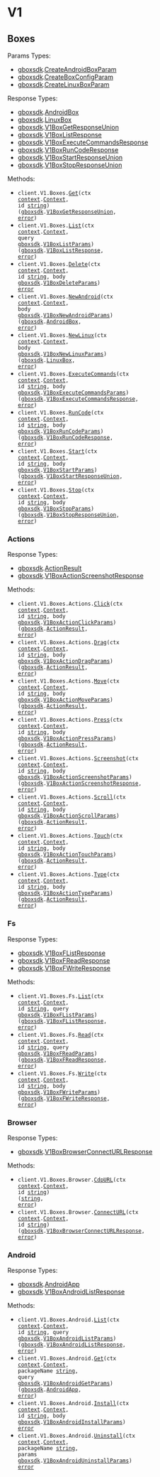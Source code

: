 # V1

## Boxes

Params Types:

- <a href="https://pkg.go.dev/github.com/stainless-sdks/gbox-sdk-go">gboxsdk</a>.<a href="https://pkg.go.dev/github.com/stainless-sdks/gbox-sdk-go#CreateAndroidBoxParam">CreateAndroidBoxParam</a>
- <a href="https://pkg.go.dev/github.com/stainless-sdks/gbox-sdk-go">gboxsdk</a>.<a href="https://pkg.go.dev/github.com/stainless-sdks/gbox-sdk-go#CreateBoxConfigParam">CreateBoxConfigParam</a>
- <a href="https://pkg.go.dev/github.com/stainless-sdks/gbox-sdk-go">gboxsdk</a>.<a href="https://pkg.go.dev/github.com/stainless-sdks/gbox-sdk-go#CreateLinuxBoxParam">CreateLinuxBoxParam</a>

Response Types:

- <a href="https://pkg.go.dev/github.com/stainless-sdks/gbox-sdk-go">gboxsdk</a>.<a href="https://pkg.go.dev/github.com/stainless-sdks/gbox-sdk-go#AndroidBox">AndroidBox</a>
- <a href="https://pkg.go.dev/github.com/stainless-sdks/gbox-sdk-go">gboxsdk</a>.<a href="https://pkg.go.dev/github.com/stainless-sdks/gbox-sdk-go#LinuxBox">LinuxBox</a>
- <a href="https://pkg.go.dev/github.com/stainless-sdks/gbox-sdk-go">gboxsdk</a>.<a href="https://pkg.go.dev/github.com/stainless-sdks/gbox-sdk-go#V1BoxGetResponseUnion">V1BoxGetResponseUnion</a>
- <a href="https://pkg.go.dev/github.com/stainless-sdks/gbox-sdk-go">gboxsdk</a>.<a href="https://pkg.go.dev/github.com/stainless-sdks/gbox-sdk-go#V1BoxListResponse">V1BoxListResponse</a>
- <a href="https://pkg.go.dev/github.com/stainless-sdks/gbox-sdk-go">gboxsdk</a>.<a href="https://pkg.go.dev/github.com/stainless-sdks/gbox-sdk-go#V1BoxExecuteCommandsResponse">V1BoxExecuteCommandsResponse</a>
- <a href="https://pkg.go.dev/github.com/stainless-sdks/gbox-sdk-go">gboxsdk</a>.<a href="https://pkg.go.dev/github.com/stainless-sdks/gbox-sdk-go#V1BoxRunCodeResponse">V1BoxRunCodeResponse</a>
- <a href="https://pkg.go.dev/github.com/stainless-sdks/gbox-sdk-go">gboxsdk</a>.<a href="https://pkg.go.dev/github.com/stainless-sdks/gbox-sdk-go#V1BoxStartResponseUnion">V1BoxStartResponseUnion</a>
- <a href="https://pkg.go.dev/github.com/stainless-sdks/gbox-sdk-go">gboxsdk</a>.<a href="https://pkg.go.dev/github.com/stainless-sdks/gbox-sdk-go#V1BoxStopResponseUnion">V1BoxStopResponseUnion</a>

Methods:

- <code title="get /boxes/{id}">client.V1.Boxes.<a href="https://pkg.go.dev/github.com/stainless-sdks/gbox-sdk-go#V1BoxService.Get">Get</a>(ctx <a href="https://pkg.go.dev/context">context</a>.<a href="https://pkg.go.dev/context#Context">Context</a>, id <a href="https://pkg.go.dev/builtin#string">string</a>) (<a href="https://pkg.go.dev/github.com/stainless-sdks/gbox-sdk-go">gboxsdk</a>.<a href="https://pkg.go.dev/github.com/stainless-sdks/gbox-sdk-go#V1BoxGetResponseUnion">V1BoxGetResponseUnion</a>, <a href="https://pkg.go.dev/builtin#error">error</a>)</code>
- <code title="get /boxes">client.V1.Boxes.<a href="https://pkg.go.dev/github.com/stainless-sdks/gbox-sdk-go#V1BoxService.List">List</a>(ctx <a href="https://pkg.go.dev/context">context</a>.<a href="https://pkg.go.dev/context#Context">Context</a>, query <a href="https://pkg.go.dev/github.com/stainless-sdks/gbox-sdk-go">gboxsdk</a>.<a href="https://pkg.go.dev/github.com/stainless-sdks/gbox-sdk-go#V1BoxListParams">V1BoxListParams</a>) (<a href="https://pkg.go.dev/github.com/stainless-sdks/gbox-sdk-go">gboxsdk</a>.<a href="https://pkg.go.dev/github.com/stainless-sdks/gbox-sdk-go#V1BoxListResponse">V1BoxListResponse</a>, <a href="https://pkg.go.dev/builtin#error">error</a>)</code>
- <code title="delete /boxes/{id}">client.V1.Boxes.<a href="https://pkg.go.dev/github.com/stainless-sdks/gbox-sdk-go#V1BoxService.Delete">Delete</a>(ctx <a href="https://pkg.go.dev/context">context</a>.<a href="https://pkg.go.dev/context#Context">Context</a>, id <a href="https://pkg.go.dev/builtin#string">string</a>, body <a href="https://pkg.go.dev/github.com/stainless-sdks/gbox-sdk-go">gboxsdk</a>.<a href="https://pkg.go.dev/github.com/stainless-sdks/gbox-sdk-go#V1BoxDeleteParams">V1BoxDeleteParams</a>) <a href="https://pkg.go.dev/builtin#error">error</a></code>
- <code title="post /boxes/android">client.V1.Boxes.<a href="https://pkg.go.dev/github.com/stainless-sdks/gbox-sdk-go#V1BoxService.NewAndroid">NewAndroid</a>(ctx <a href="https://pkg.go.dev/context">context</a>.<a href="https://pkg.go.dev/context#Context">Context</a>, body <a href="https://pkg.go.dev/github.com/stainless-sdks/gbox-sdk-go">gboxsdk</a>.<a href="https://pkg.go.dev/github.com/stainless-sdks/gbox-sdk-go#V1BoxNewAndroidParams">V1BoxNewAndroidParams</a>) (<a href="https://pkg.go.dev/github.com/stainless-sdks/gbox-sdk-go">gboxsdk</a>.<a href="https://pkg.go.dev/github.com/stainless-sdks/gbox-sdk-go#AndroidBox">AndroidBox</a>, <a href="https://pkg.go.dev/builtin#error">error</a>)</code>
- <code title="post /boxes/linux">client.V1.Boxes.<a href="https://pkg.go.dev/github.com/stainless-sdks/gbox-sdk-go#V1BoxService.NewLinux">NewLinux</a>(ctx <a href="https://pkg.go.dev/context">context</a>.<a href="https://pkg.go.dev/context#Context">Context</a>, body <a href="https://pkg.go.dev/github.com/stainless-sdks/gbox-sdk-go">gboxsdk</a>.<a href="https://pkg.go.dev/github.com/stainless-sdks/gbox-sdk-go#V1BoxNewLinuxParams">V1BoxNewLinuxParams</a>) (<a href="https://pkg.go.dev/github.com/stainless-sdks/gbox-sdk-go">gboxsdk</a>.<a href="https://pkg.go.dev/github.com/stainless-sdks/gbox-sdk-go#LinuxBox">LinuxBox</a>, <a href="https://pkg.go.dev/builtin#error">error</a>)</code>
- <code title="post /boxes/{id}/commands">client.V1.Boxes.<a href="https://pkg.go.dev/github.com/stainless-sdks/gbox-sdk-go#V1BoxService.ExecuteCommands">ExecuteCommands</a>(ctx <a href="https://pkg.go.dev/context">context</a>.<a href="https://pkg.go.dev/context#Context">Context</a>, id <a href="https://pkg.go.dev/builtin#string">string</a>, body <a href="https://pkg.go.dev/github.com/stainless-sdks/gbox-sdk-go">gboxsdk</a>.<a href="https://pkg.go.dev/github.com/stainless-sdks/gbox-sdk-go#V1BoxExecuteCommandsParams">V1BoxExecuteCommandsParams</a>) (<a href="https://pkg.go.dev/github.com/stainless-sdks/gbox-sdk-go">gboxsdk</a>.<a href="https://pkg.go.dev/github.com/stainless-sdks/gbox-sdk-go#V1BoxExecuteCommandsResponse">V1BoxExecuteCommandsResponse</a>, <a href="https://pkg.go.dev/builtin#error">error</a>)</code>
- <code title="post /boxes/{id}/run-code">client.V1.Boxes.<a href="https://pkg.go.dev/github.com/stainless-sdks/gbox-sdk-go#V1BoxService.RunCode">RunCode</a>(ctx <a href="https://pkg.go.dev/context">context</a>.<a href="https://pkg.go.dev/context#Context">Context</a>, id <a href="https://pkg.go.dev/builtin#string">string</a>, body <a href="https://pkg.go.dev/github.com/stainless-sdks/gbox-sdk-go">gboxsdk</a>.<a href="https://pkg.go.dev/github.com/stainless-sdks/gbox-sdk-go#V1BoxRunCodeParams">V1BoxRunCodeParams</a>) (<a href="https://pkg.go.dev/github.com/stainless-sdks/gbox-sdk-go">gboxsdk</a>.<a href="https://pkg.go.dev/github.com/stainless-sdks/gbox-sdk-go#V1BoxRunCodeResponse">V1BoxRunCodeResponse</a>, <a href="https://pkg.go.dev/builtin#error">error</a>)</code>
- <code title="post /boxes/{id}/start">client.V1.Boxes.<a href="https://pkg.go.dev/github.com/stainless-sdks/gbox-sdk-go#V1BoxService.Start">Start</a>(ctx <a href="https://pkg.go.dev/context">context</a>.<a href="https://pkg.go.dev/context#Context">Context</a>, id <a href="https://pkg.go.dev/builtin#string">string</a>, body <a href="https://pkg.go.dev/github.com/stainless-sdks/gbox-sdk-go">gboxsdk</a>.<a href="https://pkg.go.dev/github.com/stainless-sdks/gbox-sdk-go#V1BoxStartParams">V1BoxStartParams</a>) (<a href="https://pkg.go.dev/github.com/stainless-sdks/gbox-sdk-go">gboxsdk</a>.<a href="https://pkg.go.dev/github.com/stainless-sdks/gbox-sdk-go#V1BoxStartResponseUnion">V1BoxStartResponseUnion</a>, <a href="https://pkg.go.dev/builtin#error">error</a>)</code>
- <code title="post /boxes/{id}/stop">client.V1.Boxes.<a href="https://pkg.go.dev/github.com/stainless-sdks/gbox-sdk-go#V1BoxService.Stop">Stop</a>(ctx <a href="https://pkg.go.dev/context">context</a>.<a href="https://pkg.go.dev/context#Context">Context</a>, id <a href="https://pkg.go.dev/builtin#string">string</a>, body <a href="https://pkg.go.dev/github.com/stainless-sdks/gbox-sdk-go">gboxsdk</a>.<a href="https://pkg.go.dev/github.com/stainless-sdks/gbox-sdk-go#V1BoxStopParams">V1BoxStopParams</a>) (<a href="https://pkg.go.dev/github.com/stainless-sdks/gbox-sdk-go">gboxsdk</a>.<a href="https://pkg.go.dev/github.com/stainless-sdks/gbox-sdk-go#V1BoxStopResponseUnion">V1BoxStopResponseUnion</a>, <a href="https://pkg.go.dev/builtin#error">error</a>)</code>

### Actions

Response Types:

- <a href="https://pkg.go.dev/github.com/stainless-sdks/gbox-sdk-go">gboxsdk</a>.<a href="https://pkg.go.dev/github.com/stainless-sdks/gbox-sdk-go#ActionResult">ActionResult</a>
- <a href="https://pkg.go.dev/github.com/stainless-sdks/gbox-sdk-go">gboxsdk</a>.<a href="https://pkg.go.dev/github.com/stainless-sdks/gbox-sdk-go#V1BoxActionScreenshotResponse">V1BoxActionScreenshotResponse</a>

Methods:

- <code title="post /boxes/{id}/actions/click">client.V1.Boxes.Actions.<a href="https://pkg.go.dev/github.com/stainless-sdks/gbox-sdk-go#V1BoxActionService.Click">Click</a>(ctx <a href="https://pkg.go.dev/context">context</a>.<a href="https://pkg.go.dev/context#Context">Context</a>, id <a href="https://pkg.go.dev/builtin#string">string</a>, body <a href="https://pkg.go.dev/github.com/stainless-sdks/gbox-sdk-go">gboxsdk</a>.<a href="https://pkg.go.dev/github.com/stainless-sdks/gbox-sdk-go#V1BoxActionClickParams">V1BoxActionClickParams</a>) (<a href="https://pkg.go.dev/github.com/stainless-sdks/gbox-sdk-go">gboxsdk</a>.<a href="https://pkg.go.dev/github.com/stainless-sdks/gbox-sdk-go#ActionResult">ActionResult</a>, <a href="https://pkg.go.dev/builtin#error">error</a>)</code>
- <code title="post /boxes/{id}/actions/drag">client.V1.Boxes.Actions.<a href="https://pkg.go.dev/github.com/stainless-sdks/gbox-sdk-go#V1BoxActionService.Drag">Drag</a>(ctx <a href="https://pkg.go.dev/context">context</a>.<a href="https://pkg.go.dev/context#Context">Context</a>, id <a href="https://pkg.go.dev/builtin#string">string</a>, body <a href="https://pkg.go.dev/github.com/stainless-sdks/gbox-sdk-go">gboxsdk</a>.<a href="https://pkg.go.dev/github.com/stainless-sdks/gbox-sdk-go#V1BoxActionDragParams">V1BoxActionDragParams</a>) (<a href="https://pkg.go.dev/github.com/stainless-sdks/gbox-sdk-go">gboxsdk</a>.<a href="https://pkg.go.dev/github.com/stainless-sdks/gbox-sdk-go#ActionResult">ActionResult</a>, <a href="https://pkg.go.dev/builtin#error">error</a>)</code>
- <code title="post /boxes/{id}/actions/move">client.V1.Boxes.Actions.<a href="https://pkg.go.dev/github.com/stainless-sdks/gbox-sdk-go#V1BoxActionService.Move">Move</a>(ctx <a href="https://pkg.go.dev/context">context</a>.<a href="https://pkg.go.dev/context#Context">Context</a>, id <a href="https://pkg.go.dev/builtin#string">string</a>, body <a href="https://pkg.go.dev/github.com/stainless-sdks/gbox-sdk-go">gboxsdk</a>.<a href="https://pkg.go.dev/github.com/stainless-sdks/gbox-sdk-go#V1BoxActionMoveParams">V1BoxActionMoveParams</a>) (<a href="https://pkg.go.dev/github.com/stainless-sdks/gbox-sdk-go">gboxsdk</a>.<a href="https://pkg.go.dev/github.com/stainless-sdks/gbox-sdk-go#ActionResult">ActionResult</a>, <a href="https://pkg.go.dev/builtin#error">error</a>)</code>
- <code title="post /boxes/{id}/actions/press">client.V1.Boxes.Actions.<a href="https://pkg.go.dev/github.com/stainless-sdks/gbox-sdk-go#V1BoxActionService.Press">Press</a>(ctx <a href="https://pkg.go.dev/context">context</a>.<a href="https://pkg.go.dev/context#Context">Context</a>, id <a href="https://pkg.go.dev/builtin#string">string</a>, body <a href="https://pkg.go.dev/github.com/stainless-sdks/gbox-sdk-go">gboxsdk</a>.<a href="https://pkg.go.dev/github.com/stainless-sdks/gbox-sdk-go#V1BoxActionPressParams">V1BoxActionPressParams</a>) (<a href="https://pkg.go.dev/github.com/stainless-sdks/gbox-sdk-go">gboxsdk</a>.<a href="https://pkg.go.dev/github.com/stainless-sdks/gbox-sdk-go#ActionResult">ActionResult</a>, <a href="https://pkg.go.dev/builtin#error">error</a>)</code>
- <code title="post /boxes/{id}/actions/screenshot">client.V1.Boxes.Actions.<a href="https://pkg.go.dev/github.com/stainless-sdks/gbox-sdk-go#V1BoxActionService.Screenshot">Screenshot</a>(ctx <a href="https://pkg.go.dev/context">context</a>.<a href="https://pkg.go.dev/context#Context">Context</a>, id <a href="https://pkg.go.dev/builtin#string">string</a>, body <a href="https://pkg.go.dev/github.com/stainless-sdks/gbox-sdk-go">gboxsdk</a>.<a href="https://pkg.go.dev/github.com/stainless-sdks/gbox-sdk-go#V1BoxActionScreenshotParams">V1BoxActionScreenshotParams</a>) (<a href="https://pkg.go.dev/github.com/stainless-sdks/gbox-sdk-go">gboxsdk</a>.<a href="https://pkg.go.dev/github.com/stainless-sdks/gbox-sdk-go#V1BoxActionScreenshotResponse">V1BoxActionScreenshotResponse</a>, <a href="https://pkg.go.dev/builtin#error">error</a>)</code>
- <code title="post /boxes/{id}/actions/scroll">client.V1.Boxes.Actions.<a href="https://pkg.go.dev/github.com/stainless-sdks/gbox-sdk-go#V1BoxActionService.Scroll">Scroll</a>(ctx <a href="https://pkg.go.dev/context">context</a>.<a href="https://pkg.go.dev/context#Context">Context</a>, id <a href="https://pkg.go.dev/builtin#string">string</a>, body <a href="https://pkg.go.dev/github.com/stainless-sdks/gbox-sdk-go">gboxsdk</a>.<a href="https://pkg.go.dev/github.com/stainless-sdks/gbox-sdk-go#V1BoxActionScrollParams">V1BoxActionScrollParams</a>) (<a href="https://pkg.go.dev/github.com/stainless-sdks/gbox-sdk-go">gboxsdk</a>.<a href="https://pkg.go.dev/github.com/stainless-sdks/gbox-sdk-go#ActionResult">ActionResult</a>, <a href="https://pkg.go.dev/builtin#error">error</a>)</code>
- <code title="post /boxes/{id}/actions/touch">client.V1.Boxes.Actions.<a href="https://pkg.go.dev/github.com/stainless-sdks/gbox-sdk-go#V1BoxActionService.Touch">Touch</a>(ctx <a href="https://pkg.go.dev/context">context</a>.<a href="https://pkg.go.dev/context#Context">Context</a>, id <a href="https://pkg.go.dev/builtin#string">string</a>, body <a href="https://pkg.go.dev/github.com/stainless-sdks/gbox-sdk-go">gboxsdk</a>.<a href="https://pkg.go.dev/github.com/stainless-sdks/gbox-sdk-go#V1BoxActionTouchParams">V1BoxActionTouchParams</a>) (<a href="https://pkg.go.dev/github.com/stainless-sdks/gbox-sdk-go">gboxsdk</a>.<a href="https://pkg.go.dev/github.com/stainless-sdks/gbox-sdk-go#ActionResult">ActionResult</a>, <a href="https://pkg.go.dev/builtin#error">error</a>)</code>
- <code title="post /boxes/{id}/actions/type">client.V1.Boxes.Actions.<a href="https://pkg.go.dev/github.com/stainless-sdks/gbox-sdk-go#V1BoxActionService.Type">Type</a>(ctx <a href="https://pkg.go.dev/context">context</a>.<a href="https://pkg.go.dev/context#Context">Context</a>, id <a href="https://pkg.go.dev/builtin#string">string</a>, body <a href="https://pkg.go.dev/github.com/stainless-sdks/gbox-sdk-go">gboxsdk</a>.<a href="https://pkg.go.dev/github.com/stainless-sdks/gbox-sdk-go#V1BoxActionTypeParams">V1BoxActionTypeParams</a>) (<a href="https://pkg.go.dev/github.com/stainless-sdks/gbox-sdk-go">gboxsdk</a>.<a href="https://pkg.go.dev/github.com/stainless-sdks/gbox-sdk-go#ActionResult">ActionResult</a>, <a href="https://pkg.go.dev/builtin#error">error</a>)</code>

### Fs

Response Types:

- <a href="https://pkg.go.dev/github.com/stainless-sdks/gbox-sdk-go">gboxsdk</a>.<a href="https://pkg.go.dev/github.com/stainless-sdks/gbox-sdk-go#V1BoxFListResponse">V1BoxFListResponse</a>
- <a href="https://pkg.go.dev/github.com/stainless-sdks/gbox-sdk-go">gboxsdk</a>.<a href="https://pkg.go.dev/github.com/stainless-sdks/gbox-sdk-go#V1BoxFReadResponse">V1BoxFReadResponse</a>
- <a href="https://pkg.go.dev/github.com/stainless-sdks/gbox-sdk-go">gboxsdk</a>.<a href="https://pkg.go.dev/github.com/stainless-sdks/gbox-sdk-go#V1BoxFWriteResponse">V1BoxFWriteResponse</a>

Methods:

- <code title="get /boxes/{id}/fs/list">client.V1.Boxes.Fs.<a href="https://pkg.go.dev/github.com/stainless-sdks/gbox-sdk-go#V1BoxFService.List">List</a>(ctx <a href="https://pkg.go.dev/context">context</a>.<a href="https://pkg.go.dev/context#Context">Context</a>, id <a href="https://pkg.go.dev/builtin#string">string</a>, query <a href="https://pkg.go.dev/github.com/stainless-sdks/gbox-sdk-go">gboxsdk</a>.<a href="https://pkg.go.dev/github.com/stainless-sdks/gbox-sdk-go#V1BoxFListParams">V1BoxFListParams</a>) (<a href="https://pkg.go.dev/github.com/stainless-sdks/gbox-sdk-go">gboxsdk</a>.<a href="https://pkg.go.dev/github.com/stainless-sdks/gbox-sdk-go#V1BoxFListResponse">V1BoxFListResponse</a>, <a href="https://pkg.go.dev/builtin#error">error</a>)</code>
- <code title="get /boxes/{id}/fs/read">client.V1.Boxes.Fs.<a href="https://pkg.go.dev/github.com/stainless-sdks/gbox-sdk-go#V1BoxFService.Read">Read</a>(ctx <a href="https://pkg.go.dev/context">context</a>.<a href="https://pkg.go.dev/context#Context">Context</a>, id <a href="https://pkg.go.dev/builtin#string">string</a>, query <a href="https://pkg.go.dev/github.com/stainless-sdks/gbox-sdk-go">gboxsdk</a>.<a href="https://pkg.go.dev/github.com/stainless-sdks/gbox-sdk-go#V1BoxFReadParams">V1BoxFReadParams</a>) (<a href="https://pkg.go.dev/github.com/stainless-sdks/gbox-sdk-go">gboxsdk</a>.<a href="https://pkg.go.dev/github.com/stainless-sdks/gbox-sdk-go#V1BoxFReadResponse">V1BoxFReadResponse</a>, <a href="https://pkg.go.dev/builtin#error">error</a>)</code>
- <code title="post /boxes/{id}/fs/write">client.V1.Boxes.Fs.<a href="https://pkg.go.dev/github.com/stainless-sdks/gbox-sdk-go#V1BoxFService.Write">Write</a>(ctx <a href="https://pkg.go.dev/context">context</a>.<a href="https://pkg.go.dev/context#Context">Context</a>, id <a href="https://pkg.go.dev/builtin#string">string</a>, body <a href="https://pkg.go.dev/github.com/stainless-sdks/gbox-sdk-go">gboxsdk</a>.<a href="https://pkg.go.dev/github.com/stainless-sdks/gbox-sdk-go#V1BoxFWriteParams">V1BoxFWriteParams</a>) (<a href="https://pkg.go.dev/github.com/stainless-sdks/gbox-sdk-go">gboxsdk</a>.<a href="https://pkg.go.dev/github.com/stainless-sdks/gbox-sdk-go#V1BoxFWriteResponse">V1BoxFWriteResponse</a>, <a href="https://pkg.go.dev/builtin#error">error</a>)</code>

### Browser

Response Types:

- <a href="https://pkg.go.dev/github.com/stainless-sdks/gbox-sdk-go">gboxsdk</a>.<a href="https://pkg.go.dev/github.com/stainless-sdks/gbox-sdk-go#V1BoxBrowserConnectURLResponse">V1BoxBrowserConnectURLResponse</a>

Methods:

- <code title="get /boxes/{id}/browser/connect-url/cdp">client.V1.Boxes.Browser.<a href="https://pkg.go.dev/github.com/stainless-sdks/gbox-sdk-go#V1BoxBrowserService.CdpURL">CdpURL</a>(ctx <a href="https://pkg.go.dev/context">context</a>.<a href="https://pkg.go.dev/context#Context">Context</a>, id <a href="https://pkg.go.dev/builtin#string">string</a>) (<a href="https://pkg.go.dev/builtin#string">string</a>, <a href="https://pkg.go.dev/builtin#error">error</a>)</code>
- <code title="get /boxes/{id}/browser/connect-url">client.V1.Boxes.Browser.<a href="https://pkg.go.dev/github.com/stainless-sdks/gbox-sdk-go#V1BoxBrowserService.ConnectURL">ConnectURL</a>(ctx <a href="https://pkg.go.dev/context">context</a>.<a href="https://pkg.go.dev/context#Context">Context</a>, id <a href="https://pkg.go.dev/builtin#string">string</a>) (<a href="https://pkg.go.dev/github.com/stainless-sdks/gbox-sdk-go">gboxsdk</a>.<a href="https://pkg.go.dev/github.com/stainless-sdks/gbox-sdk-go#V1BoxBrowserConnectURLResponse">V1BoxBrowserConnectURLResponse</a>, <a href="https://pkg.go.dev/builtin#error">error</a>)</code>

### Android

Response Types:

- <a href="https://pkg.go.dev/github.com/stainless-sdks/gbox-sdk-go">gboxsdk</a>.<a href="https://pkg.go.dev/github.com/stainless-sdks/gbox-sdk-go#AndroidApp">AndroidApp</a>
- <a href="https://pkg.go.dev/github.com/stainless-sdks/gbox-sdk-go">gboxsdk</a>.<a href="https://pkg.go.dev/github.com/stainless-sdks/gbox-sdk-go#V1BoxAndroidListResponse">V1BoxAndroidListResponse</a>

Methods:

- <code title="get /boxes/{id}/android/apps">client.V1.Boxes.Android.<a href="https://pkg.go.dev/github.com/stainless-sdks/gbox-sdk-go#V1BoxAndroidService.List">List</a>(ctx <a href="https://pkg.go.dev/context">context</a>.<a href="https://pkg.go.dev/context#Context">Context</a>, id <a href="https://pkg.go.dev/builtin#string">string</a>, query <a href="https://pkg.go.dev/github.com/stainless-sdks/gbox-sdk-go">gboxsdk</a>.<a href="https://pkg.go.dev/github.com/stainless-sdks/gbox-sdk-go#V1BoxAndroidListParams">V1BoxAndroidListParams</a>) (<a href="https://pkg.go.dev/github.com/stainless-sdks/gbox-sdk-go">gboxsdk</a>.<a href="https://pkg.go.dev/github.com/stainless-sdks/gbox-sdk-go#V1BoxAndroidListResponse">V1BoxAndroidListResponse</a>, <a href="https://pkg.go.dev/builtin#error">error</a>)</code>
- <code title="get /boxes/{id}/android/apps/{packageName}">client.V1.Boxes.Android.<a href="https://pkg.go.dev/github.com/stainless-sdks/gbox-sdk-go#V1BoxAndroidService.Get">Get</a>(ctx <a href="https://pkg.go.dev/context">context</a>.<a href="https://pkg.go.dev/context#Context">Context</a>, packageName <a href="https://pkg.go.dev/builtin#string">string</a>, query <a href="https://pkg.go.dev/github.com/stainless-sdks/gbox-sdk-go">gboxsdk</a>.<a href="https://pkg.go.dev/github.com/stainless-sdks/gbox-sdk-go#V1BoxAndroidGetParams">V1BoxAndroidGetParams</a>) (<a href="https://pkg.go.dev/github.com/stainless-sdks/gbox-sdk-go">gboxsdk</a>.<a href="https://pkg.go.dev/github.com/stainless-sdks/gbox-sdk-go#AndroidApp">AndroidApp</a>, <a href="https://pkg.go.dev/builtin#error">error</a>)</code>
- <code title="post /boxes/{id}/android/apps">client.V1.Boxes.Android.<a href="https://pkg.go.dev/github.com/stainless-sdks/gbox-sdk-go#V1BoxAndroidService.Install">Install</a>(ctx <a href="https://pkg.go.dev/context">context</a>.<a href="https://pkg.go.dev/context#Context">Context</a>, id <a href="https://pkg.go.dev/builtin#string">string</a>, body <a href="https://pkg.go.dev/github.com/stainless-sdks/gbox-sdk-go">gboxsdk</a>.<a href="https://pkg.go.dev/github.com/stainless-sdks/gbox-sdk-go#V1BoxAndroidInstallParams">V1BoxAndroidInstallParams</a>) <a href="https://pkg.go.dev/builtin#error">error</a></code>
- <code title="delete /boxes/{id}/android/apps/{packageName}">client.V1.Boxes.Android.<a href="https://pkg.go.dev/github.com/stainless-sdks/gbox-sdk-go#V1BoxAndroidService.Uninstall">Uninstall</a>(ctx <a href="https://pkg.go.dev/context">context</a>.<a href="https://pkg.go.dev/context#Context">Context</a>, packageName <a href="https://pkg.go.dev/builtin#string">string</a>, params <a href="https://pkg.go.dev/github.com/stainless-sdks/gbox-sdk-go">gboxsdk</a>.<a href="https://pkg.go.dev/github.com/stainless-sdks/gbox-sdk-go#V1BoxAndroidUninstallParams">V1BoxAndroidUninstallParams</a>) <a href="https://pkg.go.dev/builtin#error">error</a></code>

